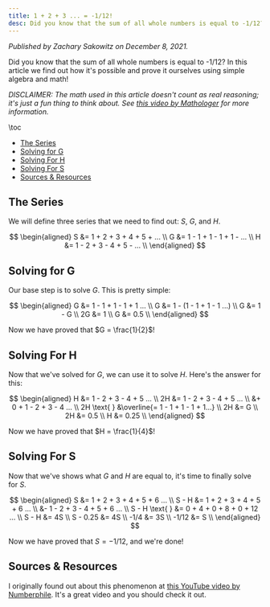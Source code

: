 ```yaml
---
title: 1 + 2 + 3 ... = -1/12!
desc: Did you know that the sum of all whole numbers is equal to -1/12? In this article we find out how it's possible and prove it ourselves!
---
```


_Published by Zachary Sakowitz on December 8, 2021._

Did you know that the sum of all whole numbers is equal to -1/12? In this article we find out how it's possible and prove it ourselves using simple algebra and math!

_DISCLAIMER: The math used in this article doesn't count as real reasoning; it's just a fun thing to think about. See [this video by Mathologer](https://youtube.com/watch?v=YuIIjLr6vUA) for more information._

\toc

- [The Series](#the-series)
- [Solving for G](#solving-for-g)
- [Solving For H](#solving-for-h)
- [Solving For S](#solving-for-s)
- [Sources & Resources](#sources--resources)

## The Series

We will define three series that we need to find out: $S$, $G$, and $H$.

$$
\begin{aligned}
S &= 1 + 2 + 3 + 4 + 5 + ... \\
G &= 1 - 1 + 1 - 1 + 1 - ... \\
H &= 1 - 2 + 3 - 4 + 5 - ... \\
\end{aligned}
$$

## Solving for G

Our base step is to solve $G$. This is pretty simple:

$$
\begin{aligned}
G &= 1 - 1 + 1 - 1 + 1 ... \\
G &= 1 - (1 - 1 + 1 - 1 ...) \\
G &= 1 - G \\
2G &= 1 \\
G &= 0.5 \\
\end{aligned}
$$

Now we have proved that $G = \frac{1}{2}$!

## Solving For H

Now that we've solved for $G$, we can use it to solve $H$. Here's the answer for this:

$$
\begin{aligned}
H &= 1 - 2 + 3 - 4 + 5 ... \\
2H &= 1 - 2 + 3 - 4 + 5 ... \\
   &+ 0 + 1 - 2 + 3 - 4 ... \\
2H \text{ } &\overline{= 1 - 1 + 1 - 1 + 1...} \\
2H &= G \\
2H &= 0.5 \\
H &= 0.25 \\
\end{aligned}
$$

Now we have proved that $H = \frac{1}{4}$!

## Solving For S

Now that we've shows what $G$ and $H$ are equal to, it's time to finally solve for $S$.

$$
\begin{aligned}
S &= 1 + 2 + 3 + 4 + 5 + 6 ... \\
S - H &= 1 + 2 + 3 + 4 + 5 + 6 ... \\
&- 1 - 2 + 3 - 4 + 5 + 6 ... \\
S - H \text{ } &= 0 + 4 + 0 + 8 + 0 + 12 ... \\
S - H &= 4S \\
S - 0.25 &= 4S \\
-1/4 &= 3S \\
-1/12 &= S \\
\end{aligned}
$$

Now we have proved that $S = -1/12$, and we're done!

## Sources & Resources

I originally found out about this phenomenon at [this YouTube video by Numberphile](https://www.youtube.com/watch?v=w-I6XTVZXww). It's a great video and you should check it out.
